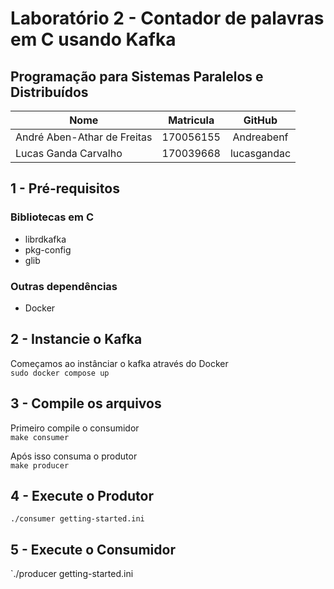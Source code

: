 # Laboratório 2 - Contador de palavras em C usando Kafka
## Programação para Sistemas Paralelos e Distribuídos

**Nome** | **Matricula** | **GitHub** 
---------|:-------------:|:----------:
André Aben-Athar de Freitas | 170056155 | Andreabenf
Lucas Ganda Carvalho | 170039668 | lucasgandac

## 1 - Pré-requisitos

### Bibliotecas em C
- librdkafka
- pkg-config
- glib

### Outras dependências
- Docker

## 2 -  Instancie o Kafka
Começamos ao instânciar o kafka através do Docker<br>
`sudo docker compose up`

## 3 - Compile os arquivos
Primeiro compile o consumidor <br>
`make consumer`

Após isso consuma o produtor <br>
`make producer`

## 4 - Execute o Produtor
`./consumer getting-started.ini`

## 5 - Execute o Consumidor
`./producer getting-started.ini
